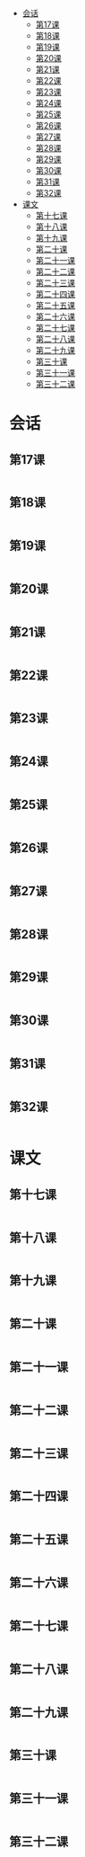 - [会话](#会话)
	- [第17课](#第17课)
	- [第18课](#第18课)
	- [第19课](#第19课)
	- [第20课](#第20课)
	- [第21课](#第21课)
	- [第22课](#第22课)
	- [第23课](#第23课)
	- [第24课](#第24课)
	- [第25课](#第25课)
	- [第26课](#第26课)
	- [第27课](#第27课)
	- [第28课](#第28课)
	- [第29课](#第29课)
	- [第30课](#第30课)
	- [第31课](#第31课)
	- [第32课](#第32课)
- [课文](#课文)
	- [第十七课](#第十七课)
	- [第十八课](#第十八课)
	- [第十九课](#第十九课)
	- [第二十课](#第二十课)
	- [第二十一课](#第二十一课)
	- [第二十二课](#第二十二课)
	- [第二十三课](#第二十三课)
	- [第二十四课](#第二十四课)
	- [第二十五课](#第二十五课)
	- [第二十六课](#第二十六课)
	- [第二十七课](#第二十七课)
	- [第二十八课](#第二十八课)
	- [第二十九课](#第二十九课)
	- [第三十课](#第三十课)
	- [第三十一课](#第三十一课)
	- [第三十二课](#第三十二课)
# 会话
## 第17课
```

```
## 第18课
```

```
## 第19课
```

```
## 第20课
```

```
## 第21课
```

```
## 第22课
```

```
## 第23课
```

```
## 第24课
```

```
## 第25课
```

```
## 第26课
```

```
## 第27课
```

```
## 第28课
```

```
## 第29课
```

```
## 第30课
```

```
## 第31课
```

```
## 第32课
```

```
# 课文
## 第十七课
```

```
## 第十八课
```

```
## 第十九课
```

```
## 第二十课
```

```
## 第二十一课
```

```
## 第二十二课
```

```
## 第二十三课
```

```
## 第二十四课
```

```
## 第二十五课
```

```
## 第二十六课
```

```
## 第二十七课
```

```
## 第二十八课
```

```
## 第二十九课
```

```
## 第三十课
```

```
## 第三十一课
```

```
## 第三十二课
```

```
